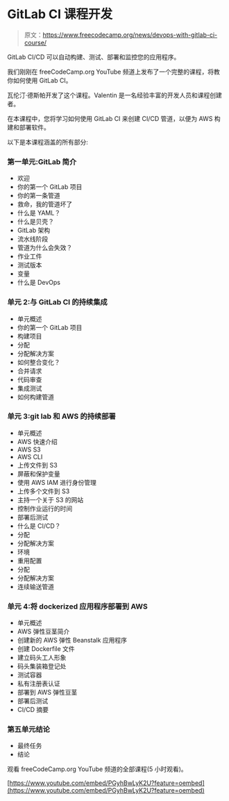 # GitLab CI 课程开发

> 原文：<https://www.freecodecamp.org/news/devops-with-gitlab-ci-course/>

GitLab CI/CD 可以自动构建、测试、部署和监控您的应用程序。

我们刚刚在 freeCodeCamp.org YouTube 频道上发布了一个完整的课程，将教你如何使用 GitLab CI。

瓦伦汀·德斯帕开发了这个课程。Valentin 是一名经验丰富的开发人员和课程创建者。

在本课程中，您将学习如何使用 GitLab CI 来创建 CI/CD 管道，以便为 AWS 构建和部署软件。

以下是本课程涵盖的所有部分:

### 第一单元:GitLab 简介

*   欢迎
*   你的第一个 GitLab 项目
*   你的第一条管道
*   救命，我的管道坏了
*   什么是 YAML？
*   什么是贝壳？
*   GitLab 架构
*   流水线阶段
*   管道为什么会失效？
*   作业工件
*   测试版本
*   变量
*   什么是 DevOps

### 单元 2:与 GitLab CI 的持续集成

*   单元概述
*   你的第一个 GitLab 项目
*   构建项目
*   分配
*   分配解决方案
*   如何整合变化？
*   合并请求
*   代码审查
*   集成测试
*   如何构建管道

### 单元 3:git lab 和 AWS 的持续部署

*   单元概述
*   AWS 快速介绍
*   AWS S3
*   AWS CLI
*   上传文件到 S3
*   屏蔽和保护变量
*   使用 AWS IAM 进行身份管理
*   上传多个文件到 S3
*   主持一个关于 S3 的网站
*   控制作业运行的时间
*   部署后测试
*   什么是 CI/CD？
*   分配
*   分配解决方案
*   环境
*   重用配置
*   分配
*   分配解决方案
*   连续输送管道

### 单元 4:将 dockerized 应用程序部署到 AWS

*   单元概述
*   AWS 弹性豆茎简介
*   创建新的 AWS 弹性 Beanstalk 应用程序
*   创建 Dockerfile 文件
*   建立码头工人形象
*   码头集装箱登记处
*   测试容器
*   私有注册表认证
*   部署到 AWS 弹性豆茎
*   部署后测试
*   CI/CD 摘要

### 第五单元结论

*   最终任务
*   结论

观看 freeCodeCamp.org YouTube 频道的全部课程(5 小时观看)。

[https://www.youtube.com/embed/PGyhBwLyK2U?feature=oembed](https://www.youtube.com/embed/PGyhBwLyK2U?feature=oembed)